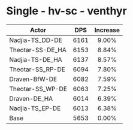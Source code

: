 # Single - hv-sc - venthyr
| Actor | DPS | Increase |
|---|:---:|:---:|
|Nadjia-TS_DD-DE|6161|9.00%|
|Theotar-SS-DE_HA|6153|8.84%|
|Nadjia-TS-DE_HA|6137|8.57%|
|Theotar-SS_RP-DE|6094|7.80%|
|Draven-BfW-DE|6082|7.59%|
|Theotar-SS_WP-DE|6063|7.25%|
|Draven-DE_HA|6014|6.39%|
|Nadjia-TS_EP-DE|6013|6.38%|
|Base|5653|0.00%|
